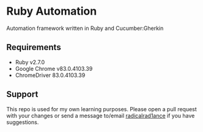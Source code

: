 # Ruby Automation
Automation framework written in Ruby and Cucumber:Gherkin

## Requirements
* Ruby v2.7.0
* Google Chrome v83.0.4103.39
* ChromeDriver 83.0.4103.39

## Support
This repo is used for my own learning purposes. Please open a pull request with your changes or send a message to/email [radicalrad1ance](https://github.com/radicalrad1ance/) if you have suggestions.
